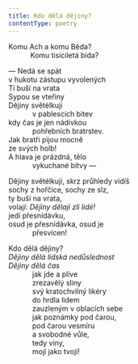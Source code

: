 ```yaml
---
title: Kdo dělá dějiny?
contentType: poetry
---
```


<section>

Komu Ach a komu Běda?  
           Komu tisíciletá bída?

</section>

<section>

— Nedá se spát  
v hukotu zástupu vyvolených  
Ti buší na vrata  
Sypou se vteřiny  
Dějiny světélkují  
            v pablescích bitev  
kdy čas je jen nádivkou  
            pohřebních bratrstev.  
Jak bratři pijou mocně  
ze svých holb!  
A hlava je prázdná, tělo  
            vykuchané bitvy —

</section>

<section>

Dějiny světélkují, skrz průhledy vidíš  
sochy z hořčice, sochy ze slz,  
ty buší na vrata,  
volají: _Dějiny dělají zlí lidé!_  
jedí přesnídávku,  
osud je přesnídávka, osud je  
            přesvícen!

</section>

<section>

Kdo dělá dějiny?  
_Dějiny dělá lidská nedůslednost  
Dějiny dělá čas_  
            jak jde a plive  
            zrezavělý sliny  
            svý kratochvilný likéry  
            do hrdla lidem  
            zauzleným v oblacích sebe  
            jak poznámky pod čarou,  
            pod čarou vesmíru  
            a svobodné vůle,  
            tedy viny,  
            mojí jako tvojí!

</section>
